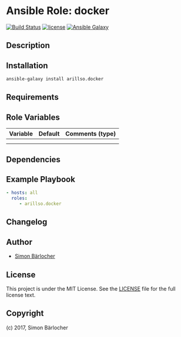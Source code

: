 # Ansible Role: docker

[![Build Status](https://travis-ci.org/arillso/ansible.docker.svg?branch=master)](https://travis-ci.org/arillso/ansible.docker) [![license](https://img.shields.io/github/license/mashape/apistatus.svg)](https://sbaerlo.ch/licence) [![Ansible Galaxy](http://img.shields.io/badge/ansible--galaxy-docker-blue.svg)](https://galaxy.ansible.com/arillso/docker)

## Description

## Installation

```bash
ansible-galaxy install arillso.docker
```

## Requirements

## Role Variables

| Variable             | Default     | Comments (type)                                   |
| :---                 | :---        | :---                                              |
| | | |
| | | |

## Dependencies

## Example Playbook

```yml
- hosts: all
  roles:
     - arillso.docker
```

## Changelog

## Author

* [Simon Bärlocher](https://sbaerlocher.ch)

## License

This project is under the MIT License. See the [LICENSE](https://sbaerlo.ch/licence) file for the full license text.

## Copyright

(c) 2017, Simon Bärlocher